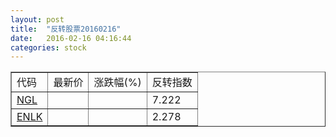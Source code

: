 ```yaml
---
layout: post
title:  "反转股票20160216"
date:   2016-02-16 04:16:44
categories: stock
---
```


<script type="text/javascript">
var stockList = []
stockList.push('gb_ngl');
stockList.push('gb_enlk');
</script>

<table border="1">
 <tr>
 <td>代码</td>
  <td>最新价</td>
  <td>涨跌幅(%)</td>
 <td>反转指数</td>
</tr>
  <tr id="ngl"><td><a href="http://stock.finance.sina.com.cn/usstock/quotes/NGL.html" target="_blank">NGL</a></td><td></td><td></td><td>7.222</td></tr>
  <tr id="enlk"><td><a href="http://stock.finance.sina.com.cn/usstock/quotes/ENLK.html" target="_blank">ENLK</a></td><td></td><td></td><td>2.278</td></tr>
</table>
